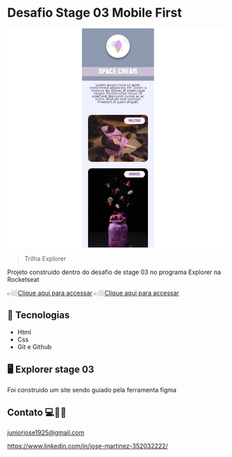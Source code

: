 


#  Desafio Stage 03 Mobile First

![preview](./.github/mobile-first.png)


> Trilha Explorer 

Projeto construido dentro do desafio de stage 03 no programa Explorer na Rocketseat

👉🏼[Clique aqui para accessar](https://mobile-first01.netlify.app/)
👉🏼[Clique aqui para accessar](https://jose26362780.github.io/Desafio-stage-03--Mobile-first/)



##  🔧 Tecnologias


- Html 
- Css
- Git e Github

##  🖥️ Explorer stage 03


Foi construido um site sendo guiado pela ferramenta figma 



## Contato 💻🧑‍💻 

juniorjose1925@gmail.com


https://www.linkedin.com/in/jose-martinez-352032222/
